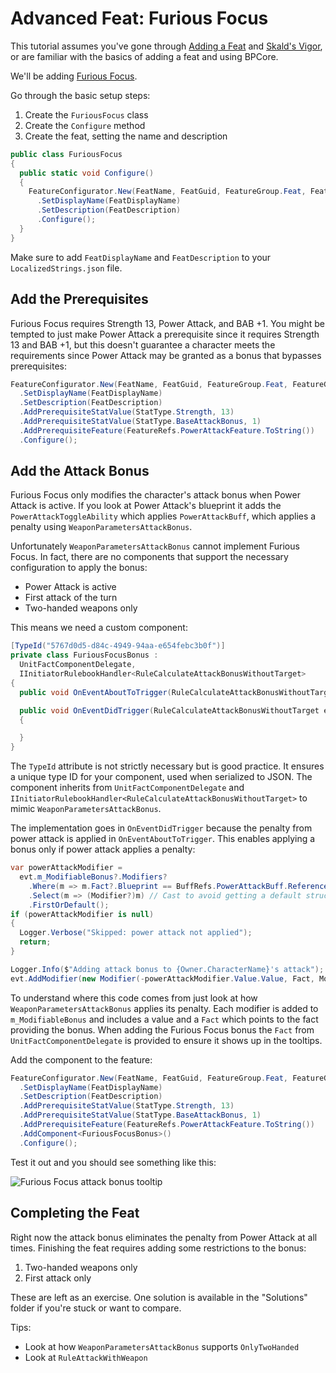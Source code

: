 ﻿# Advanced Feat: Furious Focus

This tutorial assumes you've gone through [Adding a Feat](~/articles/tutorials/feat.md) and [Skald's Vigor](skalds_vigor.md), or are familiar with the basics of adding a feat and using BPCore.

We'll be adding [Furious Focus](https://www.d20pfsrd.com/feats/combat-feats/furious-focus-combat/).

Go through the basic setup steps:

1. Create the `FuriousFocus` class
2. Create the `Configure` method
3. Create the feat, setting the name and description

```C#
public class FuriousFocus
{
  public static void Configure()
  {
    FeatureConfigurator.New(FeatName, FeatGuid, FeatureGroup.Feat, FeatureGroup.CombatFeat)
      .SetDisplayName(FeatDisplayName)
      .SetDescription(FeatDescription)
      .Configure();
  }
}
```

Make sure to add `FeatDisplayName` and `FeatDescription` to your `LocalizedStrings.json` file.

## Add the Prerequisites

Furious Focus requires Strength 13, Power Attack, and BAB +1. You might be tempted to just make Power Attack a prerequisite since it requires Strength 13 and BAB +1, but this doesn't guarantee a character meets the requirements since Power Attack may be granted as a bonus that bypasses prerequisites:

```C#
FeatureConfigurator.New(FeatName, FeatGuid, FeatureGroup.Feat, FeatureGroup.CombatFeat)
  .SetDisplayName(FeatDisplayName)
  .SetDescription(FeatDescription)
  .AddPrerequisiteStatValue(StatType.Strength, 13)
  .AddPrerequisiteStatValue(StatType.BaseAttackBonus, 1)
  .AddPrerequisiteFeature(FeatureRefs.PowerAttackFeature.ToString())
  .Configure();
```

## Add the Attack Bonus

Furious Focus only modifies the character's attack bonus when Power Attack is active. If you look at Power Attack's blueprint it adds the `PowerAttackToggleAbility` which applies `PowerAttackBuff`, which applies a penalty using `WeaponParametersAttackBonus`.

Unfortunately `WeaponParametersAttackBonus` cannot implement Furious Focus. In fact, there are no components that support the necessary configuration to apply the bonus:

* Power Attack is active
* First attack of the turn
* Two-handed weapons only

This means we need a custom component:

```C#
[TypeId("5767d0d5-d84c-4949-94aa-e654febc3b0f")]
private class FuriousFocusBonus :
  UnitFactComponentDelegate,
  IInitiatorRulebookHandler<RuleCalculateAttackBonusWithoutTarget>
{
  public void OnEventAboutToTrigger(RuleCalculateAttackBonusWithoutTarget evt) { }

  public void OnEventDidTrigger(RuleCalculateAttackBonusWithoutTarget evt)
  {

  }
}
```

The `TypeId` attribute is not strictly necessary but is good practice. It ensures a unique type ID for your component, used when serialized to JSON. The component inherits from `UnitFactComponentDelegate` and `IInitiatorRulebookHandler<RuleCalculateAttackBonusWithoutTarget>` to mimic `WeaponParametersAttackBonus`.

The implementation goes in `OnEventDidTrigger` because the penalty from power attack is applied in `OnEventAboutToTrigger`. This enables applying a bonus only if power attack applies a penalty:

```C#
var powerAttackModifier =
  evt.m_ModifiableBonus?.Modifiers?
    .Where(m => m.Fact?.Blueprint == BuffRefs.PowerAttackBuff.Reference.Get())
    .Select(m => (Modifier?)m) // Cast to avoid getting a default struct
    .FirstOrDefault();
if (powerAttackModifier is null)
{
  Logger.Verbose("Skipped: power attack not applied");
  return;
}

Logger.Info($"Adding attack bonus to {Owner.CharacterName}'s attack");
evt.AddModifier(new Modifier(-powerAttackModifier.Value.Value, Fact, ModifierDescriptor.UntypedStackable));
```

To understand where this code comes from just look at how `WeaponParametersAttackBonus` applies its penalty. Each modifier is added to `m_ModifiableBonus` and includes a value and a `Fact` which points to the fact providing the bonus. When adding the Furious Focus bonus the `Fact` from `UnitFactComponentDelegate` is provided to ensure it shows up in the tooltips.

Add the component to the feature:

```C#
FeatureConfigurator.New(FeatName, FeatGuid, FeatureGroup.Feat, FeatureGroup.CombatFeat)
  .SetDisplayName(FeatDisplayName)
  .SetDescription(FeatDescription)
  .AddPrerequisiteStatValue(StatType.Strength, 13)
  .AddPrerequisiteStatValue(StatType.BaseAttackBonus, 1)
  .AddPrerequisiteFeature(FeatureRefs.PowerAttackFeature.ToString())
  .AddComponent<FuriousFocusBonus>()
  .Configure();
```

Test it out and you should see something like this:

![Furious Focus attack bonus tooltip](~/images/advanced_feat/furious_focus_tooltip.png)

## Completing the Feat

Right now the attack bonus eliminates the penalty from Power Attack at all times. Finishing the feat requires adding some restrictions to the bonus:

1. Two-handed weapons only
2. First attack only

These are left as an exercise. One solution is available in the "Solutions" folder if you're stuck or want to compare.

Tips:

* Look at how `WeaponParametersAttackBonus` supports `OnlyTwoHanded`
* Look at `RuleAttackWithWeapon`